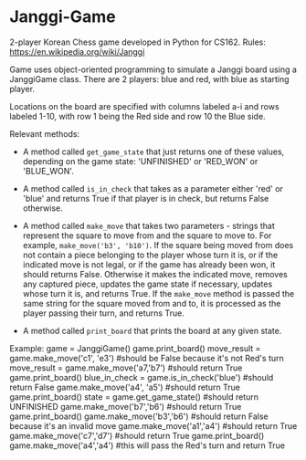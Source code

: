 # Janggi-Game
2-player Korean Chess game developed in Python for CS162.
Rules: https://en.wikipedia.org/wiki/Janggi

Game uses object-oriented programming to simulate a Janggi board using a JanggiGame class. 
There are 2 players: blue and red, with blue as starting player. 

Locations on the board are specified with columns labeled a-i and rows labeled 1-10, with row 1 being the Red side and row 10 the Blue side. 

Relevant methods:
* A method called `get_game_state` that just returns one of these values, depending on the game state: 'UNFINISHED' or 'RED_WON' or 'BLUE_WON'.

* A method called `is_in_check` that takes as a parameter either 'red' or 'blue' and returns True if that player is in check, but returns False otherwise.

* A method called `make_move` that takes two parameters - strings that represent the square to move from and the square to move to.  For example, `make_move('b3', 'b10')`.  If the square being moved from does not contain a piece belonging to the player whose turn it is, or if the indicated move is not legal, or if the game has already been won, it should returns False.  Otherwise it makes the indicated move, removes any captured piece, updates the game state if necessary, updates whose turn it is, and returns True. If the `make_move` method is passed the same string for the square moved from and to, it is processed as the player passing their turn, and returns True.

* A method called `print_board` that prints the board at any given state.


Example:
game = JanggiGame()
game.print_board()
move_result = game.make_move('c1', 'e3') #should be False because it's not Red's turn
move_result = game.make_move('a7,'b7') #should return True
game.print_board()
blue_in_check = game.is_in_check('blue') #should return False
game.make_move('a4', 'a5') #should return True
game.print_board()
state = game.get_game_state() #should return UNFINISHED
game.make_move('b7','b6') #should return True
game.print_board()
game.make_move('b3','b6') #should return False because it's an invalid move
game.make_move('a1','a4') #should return True
game.make_move('c7','d7') #should return True
game.print_board()
game.make_move('a4','a4') #this will pass the Red's turn and return True

